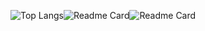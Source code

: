 ![Top Langs](https://github-readme-stats.vercel.app/api/top-langs/?username=ajandria&hide=HTML,Jupyter%20Notebook&theme=radical)![Readme Card](https://github-readme-stats.vercel.app/api/pin/?username=ajandria&repo=futuriandge&theme=radical)![Readme Card](https://github-readme-stats.vercel.app/api/pin/?username=ajandria&repo=futuriandgeDownstream&theme=radical)
